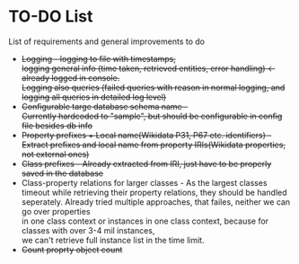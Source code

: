 # TO-DO List
List of requirements and general improvements to do

* ~~Logging - logging to file with timestamps,  
logging general info (time taken, retrieved entities, error handling) <- already logged in console.  
Logging also queries (failed queries with reason in normal logging, and logging all queries in detailed log level)~~
* ~~Configurable targe database schema name -  
Currently hardcoded to "sample", but should be configurable in config file besides db info~~
* ~~Property prefixes + Local name(Wikidata P31, P67 etc. identifiers) - 
Extract prefixes and local name from property IRIs(Wikidata properties, not external ones)~~
* ~~Class prefixes - Already extracted from IRI, just have to be properly saved in the database~~
* Class-property relations for larger classes - As the largest classes timeout while retrieving their property relations,
they should be handled seperately. Already tried multiple approaches, that failes, neither we can go over properties  
in one class context or instances in one class context, because for classes with over 3-4 mil instances,  
we can't retrieve full instance list in the time limit.
* ~~Count proprty object count~~